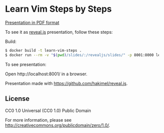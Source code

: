 # Learn Vim Steps by Steps

[Presentation in PDF format](https://github.com/jetm/learn-vim-steps/raw/master/learn-vim-steps.pdf)

To see it as [reveal.js](https://github.com/hakimel/reveal.js) presentation,
follow these steps:

Build:

```sh
$ docker build -t learn-vim-steps .
$ docker run --rm -v "$(pwd)/slides/:/revealjs/slides/" -p 8001:8000 learn-vim-steps
```

To see presentation:

Open http://localhost:8001/ in a browser.

Presentation made with https://github.com/hakimel/reveal.js.

## License

CC0 1.0 Universal (CC0 1.0)
Public Domain

For more information, please see
<http://creativecommons.org/publicdomain/zero/1.0/>.
